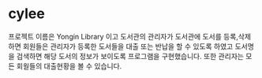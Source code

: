 # cylee
프로젝트 이름은 Yongin Library 이고 도서관의 관리자가 도서관에 도서를 등록,삭제 하면 회원들은 관리자가 등록한 도서들을 대출 또는 반납을 할 수 있도록 하였고 도서명을 검색하면 해당 도서의 정보가 보이도록 프로그램을 구현했습니다. 또한 관리자는 모든 회웓들의 대출현황을 볼 수 있습니다.
